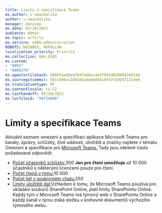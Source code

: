 ```yaml
---
title: Limity a specifikace Teams
ms.author: v-smandalika
author: v-smandalika
manager: dansimp
ms.date: 03/10/2021
audience: Admin
ms.topic: article
ms.service: o365-administration
ROBOTS: NOINDEX, NOFOLLOW
localization_priority: Priority
ms.collection: Adm_O365
ms.custom:
- "9091"
- "9005274"
ms.openlocfilehash: 6db5faeddea7b47ab6ac4e3f091d82686834614d
ms.sourcegitcommit: 581c696ec108184adae9d4bc8f47cb9247131de8
ms.translationtype: MT
ms.contentlocale: cs-CZ
ms.lasthandoff: 03/10/2021
ms.locfileid: "50714696"
---
```

# <a name="teams-limits-and-specifications"></a>Limity a specifikace Teams

Aktuální seznam omezení a specifikací aplikace Microsoft Teams pro kanály, zprávy, schůzky, živé události, úložiště a značky najdete v tématu Omezení a specifikace pro [Microsoft Teams.](https://docs.microsoft.com/microsoftteams/limits-specifications-teams) Tady jsou některé často požadované odpovědi:

- [Počet účastníků schůzky:](https://docs.microsoft.com/microsoftteams/limits-specifications-teams#meetings-and-calls)300 **Jen pro čtení umožňuje** až 10 000 účastníků s některými licencemi pouze pro čtení.
- [Počet členů v týmu:](https://docs.microsoft.com/microsoftteams/limits-specifications-teams#teams-and-channels)10 000
- [Počet lidí v soukromém chatu:](https://docs.microsoft.com/microsoftteams/limits-specifications-teams#chat)250 
- [Limity úložiště dat:](https://docs.microsoft.com/microsoftteams/limits-specifications-teams#storage)Vzhledem k tomu, že Microsoft Teams používá pro ukládání souborů SharePoint Online, platí limity SharePointu Online. Každý tým v Microsoft Teams má týmový web v SharePointu Online a každý kanál v týmu získá složku v knihovně dokumentů výchozího týmového webu.

